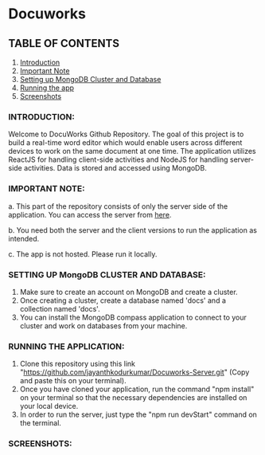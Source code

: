 # Docuworks

## TABLE OF CONTENTS

1. [Introduction](#introduction)
2. [Important Note](#important-note)
3. [Setting up MongoDB Cluster and Database](#mongodb-cluster)
4. [Running the app](#running-the-application)
5. [Screenshots](#screenshots)


### INTRODUCTION: <a name="introduction"></a>

Welcome to DocuWorks Github Repository. The goal of this project is to build a real-time word editor which would enable users across different devices to work on the same
document at one time. The application utilizes ReactJS for handling client-side activities and NodeJS for handling server-side activities. Data is stored and accessed using MongoDB.

### IMPORTANT NOTE: <a name="important-note"></a>


a. This part of the repository consists of only the server side of the application. You can access the server from [here](https://github.com/jayanthkodurkumar/Docuworks-Client).

b. You need both the server and the client versions to run the application as intended.

c. The app is not hosted. Please run it locally.

### SETTING UP MongoDB CLUSTER AND DATABASE:<a name="mongodb-cluster"></a>

1. Make sure to create an account on MongoDB and create a cluster. 
2. Once creating a cluster, create a database named 'docs' and a collection named 'docs'.
3. You can install the MongoDB compass application to connect to your cluster and work on databases from your machine.

### RUNNING THE APPLICATION: <a name="running-the-application"></a>

1.   Clone this repository using this link "https://github.com/jayanthkodurkumar/Docuworks-Server.git" (Copy and paste this on your terminal).
2.   Once you have cloned your application, run the command "npm install" on your terminal so that the necessary dependencies are installed on your local device.
3.   In order to run the server, just type the "npm run devStart" command on the terminal.

### SCREENSHOTS: <a name="screenshots"></a>
